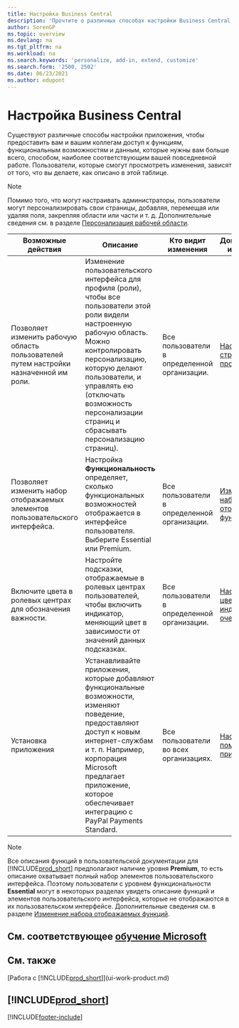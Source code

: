 ```yaml
---
title: Настройка Business Central
description: 'Прочтите о различных способах настройки Business Central для улучшения доступа к функциям и возможностям, которые вам больше всего нужны в повседневной работе.'
author: SorenGP
ms.topic: overview
ms.devlang: na
ms.tgt_pltfrm: na
ms.workload: na
ms.search.keywords: 'personalize, add-in, extend, customize'
ms.search.form: '2500, 2502'
ms.date: 06/23/2021
ms.author: edupont
---
```

# <a name="customize-business-central"></a><a name="customize-business-central"></a>Настройка Business Central

Существуют различные способы настройки приложения, чтобы предоставить вам и вашим коллегам доступ к функциям, функциональным возможностям и данным, которые нужны вам больше всего, способом, наиболее соответствующим вашей повседневной работе. Пользователи, которые смогут просмотреть изменения, зависят от того, что вы делаете, как описано в этой таблице.

> [!NOTE]
> Помимо того, что могут настраивать администраторы, пользователи могут персонализировать свои страницы, добавляя, перемещая или удаляя поля, закрепляя области или части и т. д. Дополнительные сведения см. в разделе [Персонализация рабочей области](ui-personalization-user.md).

| Возможные действия    |  Описание  |  Кто видит изменения  |  Дополнительная информация  |
|-----|---------------|---------|-------|
|Позволяет изменить рабочую область пользователей путем настройки назначенной им роли.|Изменение пользовательского интерфейса для профиля (роли), чтобы все пользователи этой роли видели настроенную рабочую область. Можно контролировать персонализацию, которую делают пользователи, и управлять ею (отключать возможность персонализации страниц и сбрасывать персонализацию страниц).|Все пользователи в определенной организации.|[Настройка страниц для профилей](ui-personalization-manage.md)|
|Позволяет изменить набор отображаемых элементов пользовательского интерфейса.|Настройка **Функциональность** определяет, сколько функциональных возможностей отображается в интерфейсе пользователя. Выберите Essential или Premium.|Все пользователи в определенной организации.|[Изменение набора отображаемых функций](ui-experiences.md)|
|Включите цвета в ролевых центрах для обозначения важности.|Настройте подсказки, отображаемые в ролевых центрах пользователей, чтобы включить индикатор, меняющий цвет в зависимости от значений данных подсказках.|Все пользователи в определенной организации.|[Настройка цветного индикатора в очередях](admin-how-set-up-colored-indicator-on-cues.md)|
|Установка приложения|Устанавливайте приложения, которые добавляют функциональные возможности, изменяют поведение, предоставляют доступ к новым интернет-службам и т. п. Например, корпорация Microsoft предлагает приложение, которое обеспечивает интеграцию с PayPal Payments Standard.|Все пользователи во всех организациях.|[Настройка с помощью приложений](ui-extensions.md)|

> [!NOTE]
> Все описания функций в пользовательской документации для [!INCLUDE[prod_short](includes/prod_short.md)] предполагают наличие уровня **Premium**, то есть описание охватывает полный набор элементов пользовательского интерфейса. Поэтому пользователи с уровнем функциональности **Essential** могут в некоторых разделах увидеть описание функций и элементов пользовательского интерфейса, которые не отображаются в их пользовательском интерфейсе. Дополнительные сведения см. в разделе [Изменение набора отображаемых функций](ui-experiences.md).

## <a name="see-related-microsoft-training"></a><a name="see-related-microsoft-training"></a>См. соответствующее [обучение Microsoft](/training/paths/tailor-roles-design-ui/)

## <a name="see-also"></a><a name="see-also"></a>См. также

[Работа с [!INCLUDE[prod_short](includes/prod_short.md)]](ui-work-product.md)  

## [!INCLUDE[prod_short](includes/free_trial_md.md)]


[!INCLUDE[footer-include](includes/footer-banner.md)]
